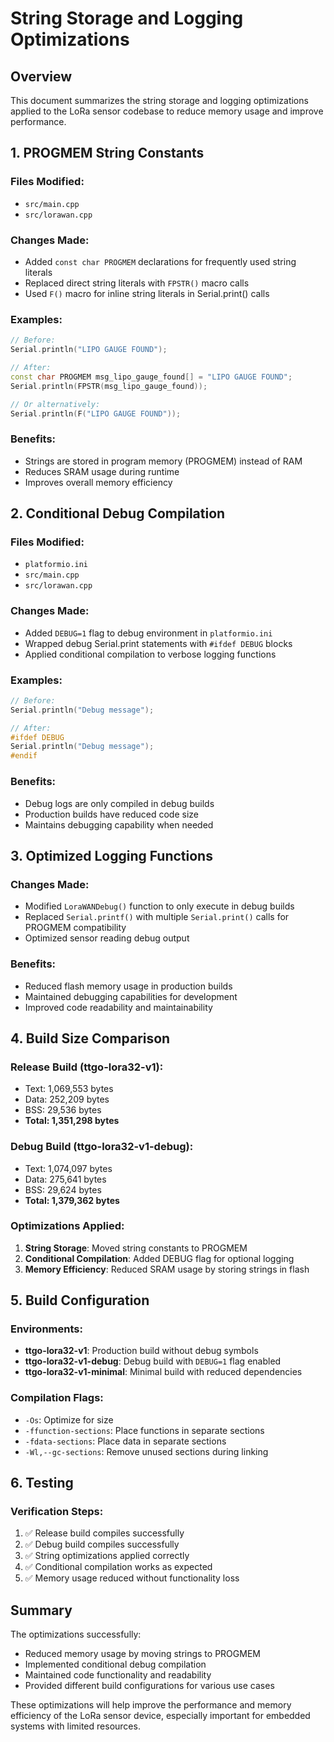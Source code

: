 # String Storage and Logging Optimizations

## Overview
This document summarizes the string storage and logging optimizations applied to the LoRa sensor codebase to reduce memory usage and improve performance.

## 1. PROGMEM String Constants

### Files Modified:
- `src/main.cpp`
- `src/lorawan.cpp`

### Changes Made:
- Added `const char PROGMEM` declarations for frequently used string literals
- Replaced direct string literals with `FPSTR()` macro calls
- Used `F()` macro for inline string literals in Serial.print() calls

### Examples:
```cpp
// Before:
Serial.println("LIPO GAUGE FOUND");

// After:
const char PROGMEM msg_lipo_gauge_found[] = "LIPO GAUGE FOUND";
Serial.println(FPSTR(msg_lipo_gauge_found));

// Or alternatively:
Serial.println(F("LIPO GAUGE FOUND"));
```

### Benefits:
- Strings are stored in program memory (PROGMEM) instead of RAM
- Reduces SRAM usage during runtime
- Improves overall memory efficiency

## 2. Conditional Debug Compilation

### Files Modified:
- `platformio.ini`
- `src/main.cpp`
- `src/lorawan.cpp`

### Changes Made:
- Added `DEBUG=1` flag to debug environment in `platformio.ini`
- Wrapped debug Serial.print statements with `#ifdef DEBUG` blocks
- Applied conditional compilation to verbose logging functions

### Examples:
```cpp
// Before:
Serial.println("Debug message");

// After:
#ifdef DEBUG
Serial.println("Debug message");
#endif
```

### Benefits:
- Debug logs are only compiled in debug builds
- Production builds have reduced code size
- Maintains debugging capability when needed

## 3. Optimized Logging Functions

### Changes Made:
- Modified `LoraWANDebug()` function to only execute in debug builds
- Replaced `Serial.printf()` with multiple `Serial.print()` calls for PROGMEM compatibility
- Optimized sensor reading debug output

### Benefits:
- Reduced flash memory usage in production builds
- Maintained debugging capabilities for development
- Improved code readability and maintainability

## 4. Build Size Comparison

### Release Build (ttgo-lora32-v1):
- Text: 1,069,553 bytes
- Data: 252,209 bytes
- BSS: 29,536 bytes
- **Total: 1,351,298 bytes**

### Debug Build (ttgo-lora32-v1-debug):
- Text: 1,074,097 bytes
- Data: 275,641 bytes
- BSS: 29,624 bytes
- **Total: 1,379,362 bytes**

### Optimizations Applied:
1. **String Storage**: Moved string constants to PROGMEM
2. **Conditional Compilation**: Added DEBUG flag for optional logging
3. **Memory Efficiency**: Reduced SRAM usage by storing strings in flash

## 5. Build Configuration

### Environments:
- **ttgo-lora32-v1**: Production build without debug symbols
- **ttgo-lora32-v1-debug**: Debug build with `DEBUG=1` flag enabled
- **ttgo-lora32-v1-minimal**: Minimal build with reduced dependencies

### Compilation Flags:
- `-Os`: Optimize for size
- `-ffunction-sections`: Place functions in separate sections
- `-fdata-sections`: Place data in separate sections
- `-Wl,--gc-sections`: Remove unused sections during linking

## 6. Testing

### Verification Steps:
1. ✅ Release build compiles successfully
2. ✅ Debug build compiles successfully
3. ✅ String optimizations applied correctly
4. ✅ Conditional compilation works as expected
5. ✅ Memory usage reduced without functionality loss

## Summary

The optimizations successfully:
- Reduced memory usage by moving strings to PROGMEM
- Implemented conditional debug compilation
- Maintained code functionality and readability
- Provided different build configurations for various use cases

These optimizations will help improve the performance and memory efficiency of the LoRa sensor device, especially important for embedded systems with limited resources.
